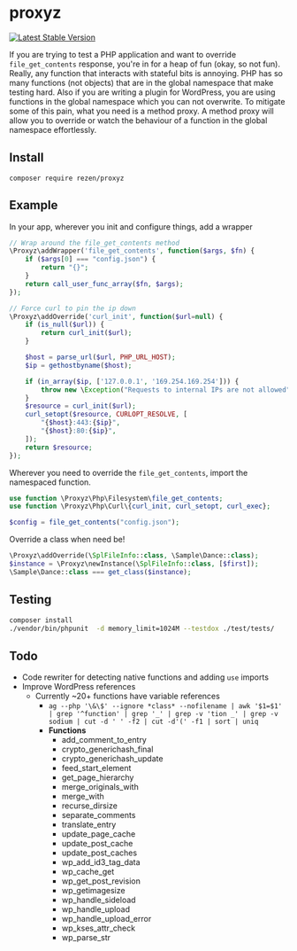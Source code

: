 # proxyz
[![Latest Stable Version](https://poser.pugx.org/rezen/proxyz/v)](//packagist.org/packages/rezen/proxyz)

If you are trying to test a PHP application and want to override `file_get_contents` response, you're in for a heap of fun (okay, so not fun). Really, any function that interacts with stateful bits is annoying. PHP has so many functions (not objects) that are in the global namespace that make testing hard. Also if you are writing a plugin for WordPress, you are using functions in the global namespace which you can not overwrite. To mitigate some of this pain, what you need is a method proxy. A method proxy will allow you to override or watch the behaviour of a function in the global namespace effortlessly.



## Install

`composer require rezen/proxyz` 

## Example
In your app, wherever you init and configure things, add a wrapper  
```php
// Wrap around the file_get_contents method
\Proxyz\addWrapper('file_get_contents', function($args, $fn) {
    if ($args[0] === "config.json") {
        return "{}";
    }
    return call_user_func_array($fn, $args);
});

// Force curl to pin the ip down
\Proxyz\addOverride('curl_init', function($url=null) {
    if (is_null($url)) {
        return curl_init($url);
    }

    $host = parse_url($url, PHP_URL_HOST);
    $ip = gethostbyname($host);

    if (in_array($ip, ['127.0.0.1', '169.254.169.254'])) {
        throw new \Exception("Requests to internal IPs are not allowed");
    }
    $resource = curl_init($url);
    curl_setopt($resource, CURLOPT_RESOLVE, [
        "{$host}:443:{$ip}",
        "{$host}:80:{$ip}",
    ]);
    return $resource;
});
```

Wherever you need to override the `file_get_contents`, import the namespaced function.  
```php
use function \Proxyz\Php\Filesystem\file_get_contents;
use function \Proxyz\Php\Curl\{curl_init, curl_setopt, curl_exec};

$config = file_get_contents("config.json");
```

Override a class when need be!
```php
\Proxyz\addOverride(\SplFileInfo::class, \Sample\Dance::class);
$instance = \Proxyz\newInstance(\SplFileInfo::class, [$first]);
\Sample\Dance::class === get_class($instance);
```

## Testing
```sh
composer install
./vendor/bin/phpunit  -d memory_limit=1024M --testdox ./test/tests/ 
```

## Todo
- Code rewriter for detecting native functions and adding `use` imports 
- Improve WordPress references
    - Currently ~20+ functions have variable references
        - `ag --php '\&\$' --ignore *class* --nofilename | awk '$1=$1'  | grep '^function' | grep '_' | grep -v 'tion _' | grep -v sodium | cut -d ' ' -f2 | cut -d'(' -f1 | sort | uniq`
        - **Functions**
          - add_comment_to_entry
          - crypto_generichash_final
          - crypto_generichash_update
          - feed_start_element
          - get_page_hierarchy
          - merge_originals_with
          - merge_with
          - recurse_dirsize
          - separate_comments
          - translate_entry
          - update_page_cache
          - update_post_cache
          - update_post_caches
          - wp_add_id3_tag_data
          - wp_cache_get
          - wp_get_post_revision
          - wp_getimagesize
          - wp_handle_sideload
          - wp_handle_upload
          - wp_handle_upload_error
          - wp_kses_attr_check
          - wp_parse_str